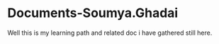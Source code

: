 # Documents-Soumya.Ghadai
Well this is my learning path and related doc i have gathered still here.
